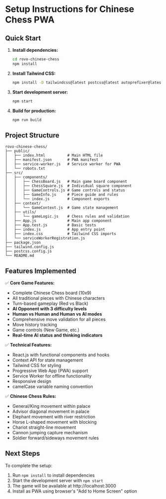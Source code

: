 # Setup Instructions for Chinese Chess PWA

## Quick Start

1. **Install dependencies:**
   ```bash
   cd rovo-chinese-chess
   npm install
   ```

2. **Install Tailwind CSS:**
   ```bash
   npm install -D tailwindcss@latest postcss@latest autoprefixer@latest
   ```

3. **Start development server:**
   ```bash
   npm start
   ```

4. **Build for production:**
   ```bash
   npm run build
   ```

## Project Structure

```
rovo-chinese-chess/
├── public/
│   ├── index.html          # Main HTML file
│   ├── manifest.json       # PWA manifest
│   ├── service-worker.js   # Service worker for PWA
│   └── robots.txt
├── src/
│   ├── components/
│   │   ├── ChessBoard.js   # Main game board component
│   │   ├── ChessSquare.js  # Individual square component
│   │   ├── GameControls.js # Game controls and status
│   │   ├── GameInfo.js     # Piece guide and rules
│   │   └── index.js        # Component exports
│   ├── context/
│   │   └── GameContext.js  # Game state management
│   ├── utils/
│   │   └── gameLogic.js    # Chess rules and validation
│   ├── App.js              # Main app component
│   ├── App.test.js         # Basic tests
│   ├── index.js            # App entry point
│   ├── index.css           # Tailwind CSS imports
│   └── serviceWorkerRegistration.js
├── package.json
├── tailwind.config.js
├── postcss.config.js
└── README.md
```

## Features Implemented

✅ **Core Game Features:**
- Complete Chinese Chess board (10x9)
- All traditional pieces with Chinese characters
- Turn-based gameplay (Red vs Black)
- **AI Opponent with 3 difficulty levels**
- **Human vs Human and Human vs AI modes**
- Comprehensive move validation for all pieces
- Move history tracking
- Game controls (New Game, etc.)
- **Real-time AI status and thinking indicators**

✅ **Technical Features:**
- React.js with functional components and hooks
- Context API for state management
- Tailwind CSS for styling
- Progressive Web App (PWA) support
- Service Worker for offline functionality
- Responsive design
- camelCase variable naming convention

✅ **Chinese Chess Rules:**
- General/King movement within palace
- Advisor diagonal movement in palace
- Elephant movement with river restriction
- Horse L-shaped movement with blocking
- Chariot straight-line movement
- Cannon jumping capture mechanism
- Soldier forward/sideways movement rules

## Next Steps

To complete the setup:
1. Run `npm install` to install dependencies
2. Start the development server with `npm start`
3. The game will be available at http://localhost:3000
4. Install as PWA using browser's "Add to Home Screen" option
